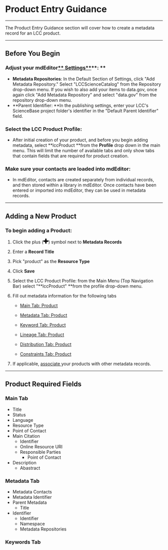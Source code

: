 # Product Entry Guidance

---

The Product Entry Guidance section will cover how to create a metadata record for an LCC product.

---

## Before You Begin

### **Adjust your mdEditor**[** Settings**](/settings.md)**: **

* **Metadata Repositories**: In the Default Section of Settings, click "Add Metadata Repository." Select "LCCScienceCatalog" from the Repository drop-down menu. If you wish to also add your items to data.gov, once again click "Add Metadata Repository" and select "data.gov" from the repository drop-down menu.
* **Parent Identifier: **In the publishing settings, enter your LCC's ScienceBase project folder's identifier in the "Default Parent Identifier" field.

### **Select the LCC Product Profile**:

* After initial creation of your product, and before you begin adding metadata, select **lccProduct **from the **Profile** drop down in the main menu. This will limit the number of available tabs and only show tabs that contain fields that are required for product creation.

### **Make sure your contacts are loaded into mdEditor:**

* In mdEditor, contacts are created separately from individual records, and then stored within a library in mdEditor. Once contacts have been entered or imported into mdEditor, they can be used in metadata records.

---

## Adding a New Product

### **To begin adding a Product:**

1. Click the plus \(![](/assets/symbol_plus_16.png)\) symbol next to **Metadata Records**
2. Enter a **Record Title**
3. Pick "product" as the **Resource Type**
4. Click **Save**
5. Select the LCC Product Profile: from the Main Menu \(Top Navigation Bar\) select "**lccProduct" **from the profile drop-down menu. 
6. Fill out metadata information for the following tabs

   * [Main Tab: Product](/product-entry-guidance/main-tab-product.md)

   * [Metadata Tab: Product](/product-entry-guidance/metadata-tab-product.md)

   * [Keyword Tab: Product](/product-entry-guidance/keyword-tab-product.md)

   * [Lineage Tab: Product](/product-entry-guidance/lineage.md)

   * [Distribution Tab: Product](/distribution.md)

   * [Constraints Tab: Product](/record-constraints.md)

7. If applicable, [associate ](/product-entry-guidance/associating-records-products.md)your products with other metadata records.

---

## **Product Required Fields**

### **Main Tab**

* Title 
* Status
* Language
* Resource Type
* Point of Contact
* Main Citation
  * Identifier 
  * Online Resource URI
  * Responsible Parties
    * Point of Contact
* Description 
  * Abastract

### **Metadata Tab**

* Metadata Contacts
* Metadata Identifier 
* Parent Metadata
  * Title
* Identifier
  * Identifier
  * Namespace
  * Metadata Repositories

### **Keywords Tab**



